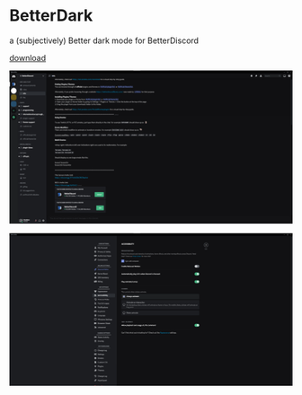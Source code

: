 # BetterDark
a (subjectively) Better dark mode for BetterDiscord

[download](https://raw.githubusercontent.com/Szedann/DarkerMode/main/css/betterDark.theme.css)


![preview picture 1](https://github.com/Szedann/BetterDark/raw/main/images/darker_chat.png)

![preview picture 2](https://github.com/Szedann/BetterDark/raw/main/images/darker_settings.png)
